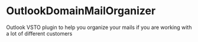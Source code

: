 # OutlookDomainMailOrganizer

Outlook VSTO plugin to help you organize your mails if you are working with a lot of different customers
